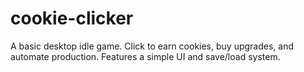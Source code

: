 # cookie-clicker
 A basic desktop idle game. Click to earn cookies, buy upgrades, and automate production. Features a simple UI and save/load system.
